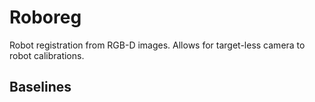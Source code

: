 # Roboreg
Robot registration from RGB-D images. Allows for target-less camera to robot calibrations.

## Baselines

